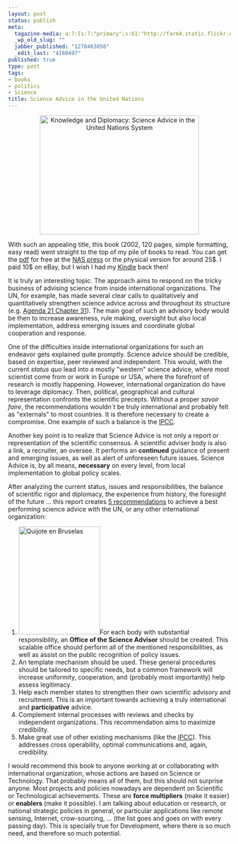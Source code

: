 ```yaml
--- 
layout: post
status: publish
meta: 
  tagazine-media: a:7:{s:7:"primary";s:61:"http://farm4.static.flickr.com/3545/3353266191_f72823e07e.jpg";s:6:"images";a:2:{s:61:"http://farm5.static.flickr.com/4079/4769862694_f2a7cc78f3.jpg";a:6:{s:8:"file_url";s:61:"http://farm5.static.flickr.com/4079/4769862694_f2a7cc78f3.jpg";s:5:"width";s:3:"500";s:6:"height";s:3:"375";s:4:"type";s:5:"image";s:4:"area";s:6:"187500";s:9:"file_path";s:0:"";}s:61:"http://farm4.static.flickr.com/3545/3353266191_f72823e07e.jpg";a:6:{s:8:"file_url";s:61:"http://farm4.static.flickr.com/3545/3353266191_f72823e07e.jpg";s:5:"width";s:3:"375";s:6:"height";s:3:"500";s:4:"type";s:5:"image";s:4:"area";s:6:"187500";s:9:"file_path";s:0:"";}}s:6:"videos";a:0:{}s:11:"image_count";s:1:"2";s:6:"author";s:7:"4180497";s:7:"blog_id";s:7:"8438084";s:9:"mod_stamp";s:19:"2010-07-22 17:45:25";}
  _wp_old_slug: ""
  jabber_published: "1278463058"
  _edit_last: "4180497"
published: true
type: post
tags: 
- books
- politics
- Science
title: Science Advice in the United Nations
---
```

<p style="text-align:center;"><a title="Knowledge and Diplomacy: Science Advice in the United Nations System by brunosan, on Flickr" href="http://www.flickr.com/photos/nasonurb/4769862694/"><img class="aligncenter" src="http://farm5.static.flickr.com/4079/4769862694_f2a7cc78f3.jpg" alt="Knowledge and Diplomacy: Science Advice in the United Nations System" width="360" height="270" /></a></p>
With such an appealing title, this book (2002, 120 pages, simple formatting, easy read) went straight to the top of my pile of books to read. You can get the <a href="http://cart.nap.edu/cart/deliver.cgi?record_id=10577">pdf</a> for free at the <a href="http://www.nap.edu/catalog.php?record_id=10577">NAS press</a> or the physical version for around 25$. I paid 10$ on eBay, but I wish I had my <a href="http://www.flickr.com/photos/azugaldia/4429651017/">Kindle</a> back then!

It is truly an interesting topic. The approach aims to respond on the tricky business of advising science from inside international organizations. The UN, for example, has made several clear calls to qualitatively and quantitatively strengthen science advice across and throughout its structure (e.g. <a href="http://www.un.org/esa/dsd/agenda21/res_agenda21_31.shtml">Agenda 21 Chapter 31</a>). The main goal of such an advisory body would be then to increase awareness, rule making, oversight but also local implementation, address emerging issues and coordinate global cooperation and response.

<!--more-->One of the difficulties inside international organizations for such an endeavor gets explained quite promptly. Science advice should be credible, based on expertise, peer reviewed and independent. This would, with the current<em> status quo</em> lead into a mostly "western" science advice, where most scientist come from or work in Europe or USA, where the forefront of research is mostly happening. However, international organization do have to leverage diplomacy. Then, political, geographical and cultural representation confronts the scientific precepts. Without a proper <em>savoir faire</em>, the recommendations wouldn´t be truly international and probably felt as "externals" to most countries. It is therefore necessary to create a compromise. One example of such a balance is the <a href="http://www.ipcc.ch/">IPCC</a>.

Another key point is to realize that Science Advice is not only a report or representation of the scientific consensus. A scientific adviser body is also a link, a recruiter, an oversee. It performs an <strong>continued</strong> guidance of present and emerging issues, as well as alert of unforeseen future issues. Science Advice is, by all means, <strong>necessary</strong> on every level, from local implementation to global policy scales.

After analyzing the current status, issues and responsibilities, the balance of scientific rigor and diplomacy, the experience from history, the foresight of the future … this report creates <a href="http://books.nap.edu/openbook.php?record_id=10577&amp;page=57">5 recommendations</a> to achieve a best performing science advice with the UN, or any other international organization:
<ol>
	<li><a href="http://www.flickr.com/photos/nasonurb/3353266191/in/set-72157615248192640/"><img class="alignright" src="http://farm4.static.flickr.com/3545/3353266191_f72823e07e.jpg" alt="Quijote en Bruselas" width="184" height="245" /></a>For each body with substantial responsibility, an <strong>Office of the Science Advisor</strong> should be created. This scalable office should perform all of the mentioned responsibilities, as well as assist on the public recognition of policy issues.</li>
	<li>An template mechanism should be used. These general procedures should be tailored to specific needs, but a common framework will increase uniformity, cooperation, and (probably most importantly) help assess legitimacy.</li>
	<li>Help each member states to strengthen their own scientific advisory and recruitment. This is an important towards achieving a truly international and <strong>participative</strong> advice.</li>
	<li>Complement internal processes with reviews and checks by independent organizations. This recommendation aims to maximize credibility.</li>
	<li>Make great use of other existing mechanisms (like the <a href="http://www.ipcc.ch/">IPCC</a>). This addresses cross operability, optimal communications and, again, credibility.</li>
</ol>
I would recommend this book to anyone working at or collaborating with international organization, whose actions are based on Science or Technology. That probably means all of them, but this should not surprise anyone. Most projects and policies nowadays are dependent on Scientific or Technological achievements. These are <strong>force multipliers</strong> (make it easier) or <strong>enablers</strong> (make it possible). I am talking about education or research, or national strategic policies in general, or particular applications like remote sensing, Internet, crow-sourcing, … (the list goes and goes on with every passing day). This is specially true for Development, where there is so much need, and therefore so much potential.
